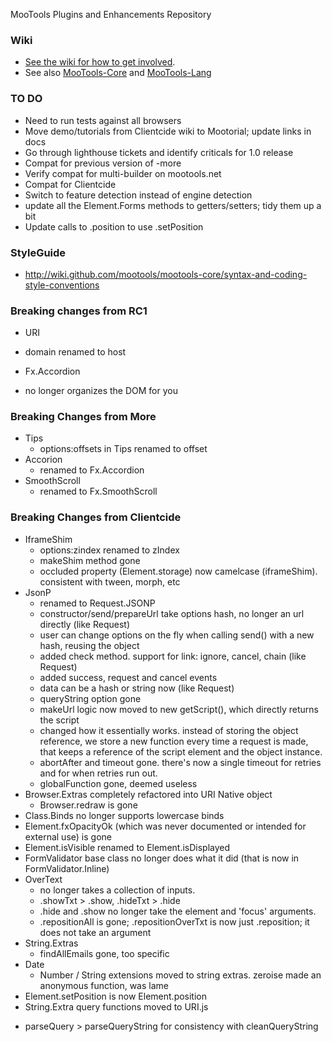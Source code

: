 MooTools Plugins and Enhancements Repository

### Wiki

* [See the wiki for how to get involved](http://wiki.github.com/mootools/mootools-more).
* See also [MooTools-Core](https://github.com/mootools/mootools-core/tree) and [MooTools-Lang](http://github.com/anutron/mootools-lang/tree/master)

### TO DO

* Need to run tests against all browsers
* Move demo/tutorials from Clientcide wiki to Mootorial; update links in docs
* Go through lighthouse tickets and identify criticals for 1.0 release
* Compat for previous version of -more
* Verify compat for multi-builder on mootools.net
* Compat for Clientcide
* Switch to feature detection instead of engine detection
* update all the Element.Forms methods to getters/setters; tidy them up a bit
* Update calls to .position to use .setPosition

### StyleGuide

* http://wiki.github.com/mootools/mootools-core/syntax-and-coding-style-conventions

### Breaking changes from RC1

* URI
 - domain renamed to host
* Fx.Accordion
 - no longer organizes the DOM for you

### Breaking Changes from More

* Tips
  - options:offsets in Tips renamed to offset
* Accorion
  - renamed to Fx.Accordion
* SmoothScroll
  - renamed to Fx.SmoothScroll

### Breaking Changes from Clientcide

* IframeShim
  - options:zindex renamed to zIndex
  - makeShim method gone
  - occluded property (Element.storage) now camelcase (iframeShim). consistent with tween, morph, etc
* JsonP
  - renamed to Request.JSONP
  - constructor/send/prepareUrl take options hash, no longer an url directly (like Request)
  - user can change options on the fly when calling send() with a new hash, reusing the object
  - added check method. support for link: ignore, cancel, chain (like Request)
  - added success, request and cancel events
  - data can be a hash or string now (like Request)
  - queryString option gone
  - makeUrl logic now moved to new getScript(), which directly returns the script
  - changed how it essentially works. instead of storing the object reference, we store a new function every time a request is made, that keeps a reference of the script element and the object instance.
  - abortAfter and timeout gone. there's now a single timeout for retries and for when retries run out.
  - globalFunction gone, deemed useless
* Browser.Extras completely refactored into URI Native object
  - Browser.redraw is gone
* Class.Binds no longer supports lowercase binds
* Element.fxOpacityOk (which was never documented or intended for external use) is gone
* Element.isVisible renamed to Element.isDisplayed
* FormValidator base class no longer does what it did (that is now in FormValidator.Inline)
* OverText
  - no longer takes a collection of inputs.
  - .showTxt > .show, .hideTxt > .hide
  - .hide and .show no longer take the element and 'focus' arguments.
  - .repositionAll is gone; .repositionOverTxt is now just .reposition; it does not take an argument
* String.Extras
  - findAllEmails gone, too specific
* Date
  - Number / String extensions moved to string extras. zeroise made an anonymous function, was lame
* Element.setPosition is now Element.position
* String.Extra query functions moved to URI.js
 - parseQuery > parseQueryString for consistency with cleanQueryString